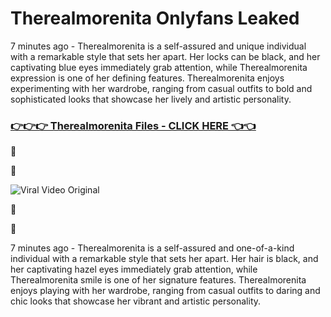 # Therealmorenita Onlyfans Leaked

<p>7 minutes ago - Therealmorenita is a self-assured and unique individual with a remarkable style that sets her apart. Her locks can be black, and her captivating blue eyes immediately grab attention, while Therealmorenita expression is one of her defining features. Therealmorenita enjoys experimenting with her wardrobe, ranging from casual outfits to bold and sophisticated looks that showcase her lively and artistic personality.</p><p>
<h3><a href="https://fansleaks.com-getfree.pro/therealmorenita" rel="nofollow">👉👉👉 Therealmorenita Files - CLICK HERE 👈👈</a></h3>
<p>🔻</p>
<p>🔻</p> <p>
<a href="https://fansleaks.com-getfree.pro/therealmorenita" rel="nofollow"><img src="https://i.imgur.com/0ZbtXZ5.gif" alt="Viral Video Original" style="max-width: 100%; display: inline-block;" data-target="animated-image.originalImage"></a>
<p>🔻</p>
<p>🔻</p> <p>7 minutes ago - Therealmorenita is a self-assured and one-of-a-kind individual with a remarkable style that sets her apart. Her hair is black, and her captivating hazel eyes immediately grab attention, while Therealmorenita smile is one of her signature features. Therealmorenita enjoys playing with her wardrobe, ranging from casual outfits to daring and chic looks that showcase her vibrant and artistic personality.</p>